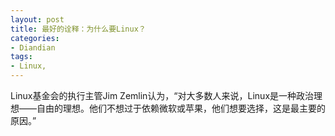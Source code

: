```yaml
---
layout: post
title: 最好的诠释：为什么要Linux？
categories:
- Diandian
tags:
- Linux, 
---
```

Linux基金会的执行主管Jim Zemlin认为，“对大多数人来说，Linux是一种政治理想——自由的理想。他们不想过于依赖微软或苹果，他们想要选择，这是最主要的原因。”